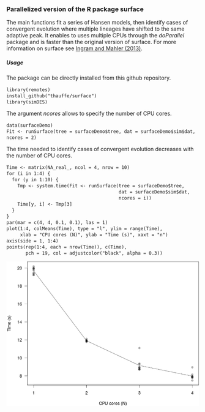 ### Parallelized version of the R package surface

The main functions fit a series of Hansen models, then identify cases of convergent evolution where multiple lineages have shifted to the same adaptive peak. It enables to uses multiple CPUs through the *doParallel* package and is faster than the original version of surface. For more information on surface see [Ingram and Mahler (2013)](http://www.sciencemag.org/content/341/6143/292).

##### Usage
The package can be directly installed from this github repository.

```{r, warning = F, echo = F}
library(remotes)
install_github("thauffe/surface")
library(simDES)
```


The argument *ncores* allows to specify the number of CPU cores.

```{r, warning = F, echo = F}
data(surfaceDemo)
Fit <- runSurface(tree = surfaceDemo$tree, dat = surfaceDemo$sim$dat, ncores = 2)
```

The time needed to identify cases of convergent evolution decreases with the number of CPU cores.

```{r, warning = F, echo = F}
Time <- matrix(NA_real_, ncol = 4, nrow = 10)
for (i in 1:4) {
  for (y in 1:10) {
    Tmp <- system.time(Fit <- runSurface(tree = surfaceDemo$tree,
                                         dat = surfaceDemo$sim$dat,
                                         ncores = i))
    Time[y, i] <- Tmp[3]
  }
}
par(mar = c(4, 4, 0.1, 0.1), las = 1)
plot(1:4, colMeans(Time), type = "l", ylim = range(Time),
     xlab = "CPU cores (N)", ylab = "Time (s)", xaxt = "n")
axis(side = 1, 1:4)
points(rep(1:4, each = nrow(Time)), c(Time), 
       pch = 19, col = adjustcolor("black", alpha = 0.3))
```

![wall-time](https://github.com/thauffe/surface/blob/master/walltime.png)
